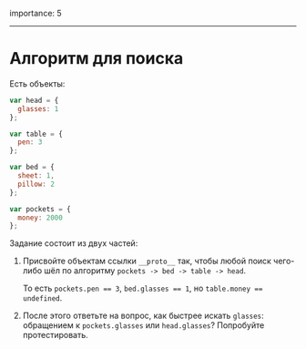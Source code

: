 importance: 5

---

# Алгоритм для поиска

Есть объекты:

```js
var head = {
  glasses: 1
};

var table = {
  pen: 3
};

var bed = {
  sheet: 1,
  pillow: 2
};

var pockets = {
  money: 2000
};
```

Задание состоит из двух частей:

1. Присвойте объектам ссылки `__proto__` так, чтобы любой поиск чего-либо шёл по алгоритму `pockets -> bed -> table -> head`.

    То есть `pockets.pen == 3`, `bed.glasses == 1`, но `table.money == undefined`.
2. После этого ответьте на вопрос, как быстрее искать `glasses`: обращением к `pockets.glasses` или `head.glasses`? Попробуйте протестировать.

